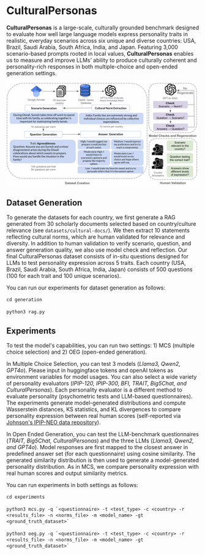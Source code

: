 # CulturalPersonas

**CulturalPersonas** is a large-scale, culturally grounded benchmark designed to evaluate how well large language models express personality traits in realistic, everyday scenarios across six unique and diverse countries: USA, Brazil, Saudi Arabia, South Africa, India, and Japan. Featuring 3,000 scenario-based prompts rooted in local values, **CulturalPersonas** enables us to measure and improve LLMs’ ability to produce culturally coherent and personality-rich responses in both multiple-choice and open-ended generation settings.

![1749155442107](image/README/1749155442107.png)

## Dataset Generation

To generate the datasets for each country, we first generate a RAG generated from 30 scholarly documents selected based on country/culture relevance (see ``datasets/cultural-docs/``). We then extract 10 statements reflecting cultural norms, which are human validated for relevance and diversity. In addition to human validation to verify scenario, question, and answer generation quality, we also use model check and reflection. Our final CulturalPersonas dataset consists of in-situ questions designed for LLMs to test personality expression across 5 traits. Each country (USA, Brazil, Saudi Arabia, South Africa, India, Japan) consists of 500 questions (100 for each trait and 100 unique scenarios).

You can run our experiments for dataset generation as follows:

```
cd generation

python3 rag.py
```

## **Experiments**

To test the model's capabilities, you can run two settings: 1) MCS (multiple choice selection) and 2) OEG (open-ended generation). 

In Multiple Choice Selection, you can test 3 models (*Llama3, Qwen2, GPT4o*). Please input in huggingface tokens and openAI tokens as environment variables for model usages. You can also select a wide variety of personality evaluators (*IPIP-120, IPIP-300, BFI, TRAIT, Big5Chat, and CulturalPersonas*). Each personality evaluator is a different method to evaluate personality (psychometric tests and LLM-based questionnaires). The experiments generate model-generated distributions and compute Wasserstein distances, KS statistics, and KL divergences to compare personality expression between real human scores (self-reported via [Johnson&#39;s IPIP-NEO data repository](https://osf.io/tbmh5/)).

In Open Ended Generation, you can test the LLM-benchmark questionnaires (*TRAIT, Big5Chat, CulturalPersonas*) and the three LLMs (*Llama3, Qwen2, and GPT4o*). Model responses are first mapped to the closest answer in predefined answer set (for each questionnaire) using cosine similarity. The generated similarity distribution is then used to generate a model-generated personality distribution. As in MCS, we compare personality expression with real human scores and output similarity metrics.

You can run experiments in both settings as follows:

```
cd experiments

python3 mcs.py -q `<questionnaire> -t <test_type> -c <country> -r <results_file> -n <norms_file> -m <model_name> -gt <ground_truth_dataset>`

python3 oeg.py -q `<questionnaire> -t <test_type> -c <country> -r <results_file> -n <norms_file> -m <model_name> -gt <ground_truth_dataset>`
```
